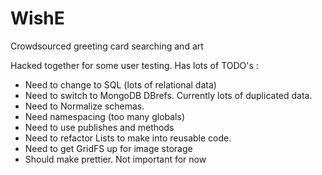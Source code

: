 # WishE
Crowdsourced greeting card searching and art

Hacked together for some user testing. Has lots of TODO's :
- Need to change to SQL (lots of relational data)
- Need to switch to MongoDB DBrefs. Currently lots of duplicated data. 
- Need to Normalize schemas.
- Need namespacing (too many globals)
- Need to use publishes and methods
- Need to refactor Lists to make into reusable code.
- Need to get GridFS up for image storage
- Should make prettier. Not important for now 
